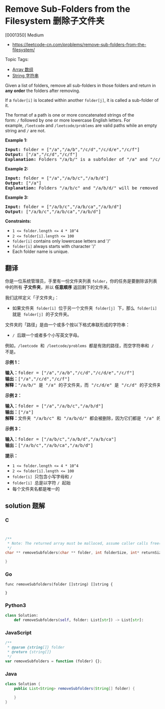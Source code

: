 # Remove Sub-Folders from the Filesystem 删除子文件夹

[0001350] Medium

- https://leetcode-cn.com/problems/remove-sub-folders-from-the-filesystem/

Topic Tags:

- [Array 数组](https://leetcode-cn.com/tag/array/)
- [String 字符串](https://leetcode-cn.com/tag/string/)

Given a list of folders, remove all sub-folders in those folders and return in **any order** the folders after removing.

If a `folder[i]` is located within another `folder[j]`, it is called a sub-folder of it.

The format of a path is one or more concatenated strings of the form: `/` followed by one or more lowercase English letters. For example, `/leetcode` and `/leetcode/problems` are valid paths while an empty string and `/` are not.

**Example 1:**

<pre><strong>Input:</strong> folder = ["/a","/a/b","/c/d","/c/d/e","/c/f"]
<strong>Output:</strong> ["/a","/c/d","/c/f"]
<strong>Explanation:</strong> Folders "/a/b/" is a subfolder of "/a" and "/c/d/e" is inside of folder "/c/d" in our filesystem.
</pre>

**Example 2:**

<pre><strong>Input:</strong> folder = ["/a","/a/b/c","/a/b/d"]
<strong>Output:</strong> ["/a"]
<strong>Explanation:</strong> Folders "/a/b/c" and "/a/b/d/" will be removed because they are subfolders of "/a".
</pre>

**Example 3:**

<pre><strong>Input:</strong> folder = ["/a/b/c","/a/b/ca","/a/b/d"]
<strong>Output:</strong> ["/a/b/c","/a/b/ca","/a/b/d"]
</pre>

**Constraints:**

- `1 <= folder.length <= 4 * 10^4`
- `2 <= folder[i].length <= 100`
- `folder[i]` contains only lowercase letters and '/'
- `folder[i]` always starts with character '/'
- Each folder name is unique.

## 翻译

你是一位系统管理员，手里有一份文件夹列表 `folder`，你的任务是要删除该列表中的所有 **子文件夹**，并以 **任意顺序** 返回剩下的文件夹。

我们这样定义「子文件夹」：

- 如果文件夹  `folder[i]`  位于另一个文件夹  `folder[j]`  下，那么  `folder[i]`  就是  `folder[j]`  的子文件夹。

文件夹的「路径」是由一个或多个按以下格式串联形成的字符串：

- `/`  后跟一个或者多个小写英文字母。

例如，`/leetcode`  和  `/leetcode/problems`  都是有效的路径，而空字符串和  `/`  不是。

**示例 1：**

<pre><strong>输入：</strong>folder = ["/a","/a/b","/c/d","/c/d/e","/c/f"]
<strong>输出：</strong>["/a","/c/d","/c/f"]
<strong>解释：</strong>"/a/b/" 是 "/a" 的子文件夹，而 "/c/d/e" 是 "/c/d" 的子文件夹。
</pre>

**示例 2：**

<pre><strong>输入：</strong>folder = ["/a","/a/b/c","/a/b/d"]
<strong>输出：</strong>["/a"]
<strong>解释：</strong>文件夹 "/a/b/c" 和 "/a/b/d/" 都会被删除，因为它们都是 "/a" 的子文件夹。
</pre>

**示例 3：**

<pre><strong>输入：</strong>folder = ["/a/b/c","/a/b/d","/a/b/ca"]
<strong>输出：</strong>["/a/b/c","/a/b/ca","/a/b/d"]
</pre>

**提示：**

- `1 <= folder.length <= 4 * 10^4`
- `2 <= folder[i].length <= 100`
- `folder[i]`  只包含小写字母和 `/`
- `folder[i]`  总是以字符 `/`  起始
- 每个文件夹名都是唯一的

## solution 题解

### C

```c


/**
 * Note: The returned array must be malloced, assume caller calls free().
 */
char ** removeSubfolders(char ** folder, int folderSize, int* returnSize){

}
```

### Go

```golang
func removeSubfolders(folder []string) []string {

}
```

### Python3

```python
class Solution:
    def removeSubfolders(self, folder: List[str]) -> List[str]:
```

### JavaScript

```javascript
/**
 * @param {string[]} folder
 * @return {string[]}
 */
var removeSubfolders = function (folder) {};
```

### Java

```java
class Solution {
    public List<String> removeSubfolders(String[] folder) {

    }
}
```
